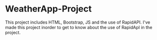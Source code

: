 # WeatherApp-Project
This project includes HTML, Bootstrap, JS and the use of RapidAPI. I've made this project inorder to get to know about the use of RapidApI in the project.
